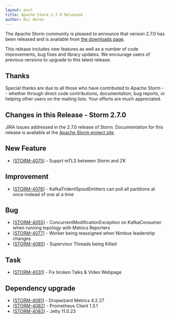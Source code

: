 ```yaml
---
layout: post
title: Apache Storm 2.7.0 Released
author: Rui Abreu
---
```


The Apache Storm community is pleased to announce that version 2.7.0 has been
released and is available from [the downloads page](/downloads.html).

This release includes new features as well as a number of code improvements, bug fixes and library updates.
We encourage users of previous versions to upgrade to this latest release.

Thanks
------
Special thanks are due to all those who have contributed to Apache Storm -- whether
through direct code contributions, documentation, bug reports, or helping other
users on the mailing lists. Your efforts are much appreciated.


Changes in this Release - Storm 2.7.0
---------
<p>JIRA issues addressed in the 2.7.0 release of Storm. Documentation for this release is available at the <a href="https://storm.apache.org/">Apache Storm project site</a>.</p>

<h2>New Feature</h2>
<ul><li>[<a href="https://issues.apache.org/jira/browse/STORM-4075">STORM-4075</a>] - Supprt mTLS between Storm and ZK</li>
</ul>

<h2>Improvement</h2>
<ul><li>[<a href="https://issues.apache.org/jira/browse/STORM-4076">STORM-4076</a>] - KafkaTridentSpoutEmitters can poll all partitions at once instead of one at a time</li>
</ul>

<h2>Bug</h2>
<ul><li>[<a href="https://issues.apache.org/jira/browse/STORM-4055">STORM-4055</a>] - ConcurrentModificationException on KafkaConsumer when running topology with Metrics Reporters</li>
	<li>[<a href="https://issues.apache.org/jira/browse/STORM-4077">STORM-4077</a>] - Worker being reassigned when Nimbus leadership changes</li>
	<li>[<a href="https://issues.apache.org/jira/browse/STORM-4085">STORM-4085</a>] - Supervisor Threads being Killed</li>
</ul>

<h2>Task</h2>
<ul><li>[<a href="https://issues.apache.org/jira/browse/STORM-4031">STORM-4031</a>] - Fix broken Talks & Video Webpage</li>
</ul>

<h2>Dependency upgrade</h2>
<ul><li>[<a href="https://issues.apache.org/jira/browse/STORM-4081">STORM-4081</a>] - Dropwizard Metrics 4.2.27</li>
	<li>[<a href="https://issues.apache.org/jira/browse/STORM-4082">STORM-4082</a>] - Prometheus Client 1.3.1</li>
	<li>[<a href="https://issues.apache.org/jira/browse/STORM-4083">STORM-4083</a>] - Jetty 11.0.23</li>
</ul>
